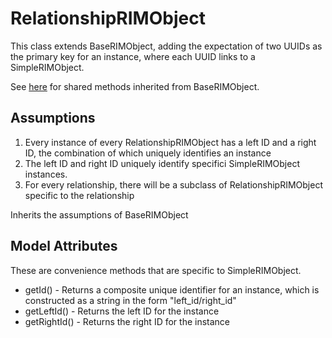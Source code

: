 RelationshipRIMObject
=====================

This class extends BaseRIMObject, adding the expectation of two UUIDs as the
primary key for an instance, where each UUID links to a SimpleRIMObject.

See [here](BaseRIMObject.md) for shared methods inherited from BaseRIMObject.

Assumptions
-----------
1) Every instance of every RelationshipRIMObject has a left ID and a right ID,
   the combination of which uniquely identifies an instance
2) The left ID and right ID uniquely identify specifici SimpleRIMObject
   instances.
3) For every relationship, there will be a subclass of RelationshipRIMObject
   specific to the relationship

Inherits the assumptions of BaseRIMObject

Model Attributes
-----------------------

These are convenience methods that are specific to SimpleRIMObject.

* getId() - Returns a composite unique identifier for an instance,
    which is constructed as a string in the form "left_id/right_id"
* getLeftId() - Returns the left ID for the instance
* getRightId() - Returns the right ID for the instance
